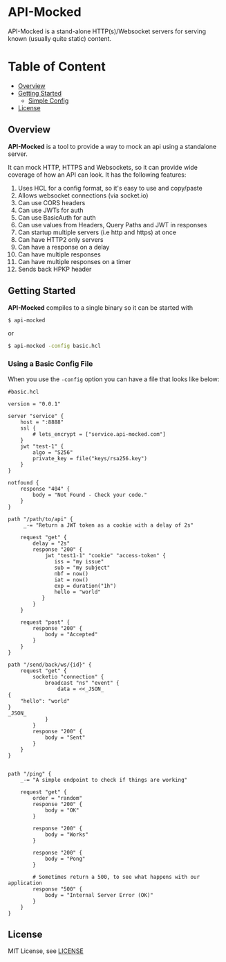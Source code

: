 # API-Mocked

API-Mocked is a stand-alone HTTP(s)/Websocket servers for serving known (usually quite static) content.

# Table of Content
- [Overview](#overview)
- [Getting Started](#getting-started)
    * [Simple Config](#using-a-basic-config-file)
- [License](#license)

## Overview

**API-Mocked** is a tool to provide a way to mock an api using a standalone server.

It can mock HTTP, HTTPS and Websockets, so it can provide wide coverage of how an API can look. It has the following features:

1. Uses HCL for a config format, so it's easy to use and copy/paste
2. Allows websocket connections (via socket.io)
3. Can use CORS headers
4. Can use JWTs for auth
5. Can use BasicAuth for auth
6. Can use values from Headers, Query Paths and JWT in responses
7. Can startup multiple servers (i.e http and https) at once
8. Can have HTTP2 only servers 
10. Can have a response on a delay
11. Can have multiple responses 
12. Can have multiple responses on a timer
13. Sends back HPKP header

## Getting Started

**API-Mocked** compiles to a single binary so it can be started with 

```sh
$ api-mocked
```

or 

```sh
$ api-mocked -config basic.hcl
```

### Using a Basic Config File

When you use the `-config` option you can have a file that looks like below:

```hcl
#basic.hcl

version = "0.0.1"

server "service" {
    host = ":8888"
    ssl {
        # lets_encrypt = ["service.api-mocked.com"]
    }
    jwt "test-1" {
        algo = "S256"
        private_key = file("keys/rsa256.key")
    }
}

notfound {
    response "404" {
        body = "Not Found - Check your code."
    }
}

path "/path/to/api" {
     _-= "Return a JWT token as a cookie with a delay of 2s"

    request "get" {
        delay = "2s"
        response "200" {
            jwt "test1-1" "cookie" "access-token" {
               iss = "my issue"
               sub = "my subject"
               nbf = now()
               iat = now()
               exp = duration("1h")
               hello = "world"
           }
        }
    }

    request "post" {
        response "200" {
            body = "Accepted"
        }
    }
}

path "/send/back/ws/{id}" {
    request "get" {
        socketio "connection" {
            broadcast "ns" "event" {
                data = <<_JSON_
{
    "hello": "world"
}
_JSON_
            }
        }
        response "200" {
            body = "Sent"
        }
    }
}


path "/ping" {
    _-= "A simple endpoint to check if things are working"

    request "get" {
        order = "random"
        response "200" {
            body = "OK"
        }

        response "200" {
            body = "Works"
        }

        response "200" {
            body = "Pong"
        }

        # Sometimes return a 500, to see what happens with our application
        response "500" {
            body = "Internal Server Error (OK)"
        }
    }
}
```

## License
MIT License, see [LICENSE](https://github.com/njones/api-mocked/blob/master/LICENSE)
